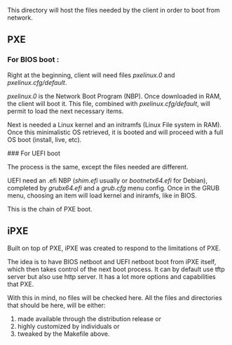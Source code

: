 This directory will host the files needed by the client in order to boot from network.


## PXE

### For BIOS boot :

Right at the beginning, client will need files _pxelinux.0_ and _pxelinux.cfg/default_.

_pxelinux.0_ is the Network Boot Program (NBP). Once downloaded in RAM, the client will boot it. This file, combined with _pxelinux.cfg/default_, will permit to load the next necessary items.

Next is needed a Linux kernel and an initramfs (Linux File system in RAM).
Once this minimalistic OS retrieved, it is booted and will proceed with a full OS boot (install, live, etc).


### For UEFI boot

The process is the same, except the files needed are different.

UEFI need an .efi NBP (_shim.efi_ usually or _bootnetx64.efi_ for Debian), completed by _grubx64.efi_ and a _grub.cfg_ menu config.
Once in the GRUB menu, choosing an item will load kernel and iniramfs, like in BIOS. 


This is the chain of PXE boot.

## iPXE

Built on top of PXE, iPXE was created to respond to the limitations of PXE.

The idea is to have BIOS netboot and UEFI netboot boot from iPXE itself,
which then takes control of the next boot process.
It can by default use tftp server but also use http server.
It has a lot more options and capabilities that PXE.


With this in mind, no files will be checked here.
All the files and directories that should be here, will be either:
1) made available through the distribution release or
2) highly customized by individuals or
3) tweaked by the Makefile above.